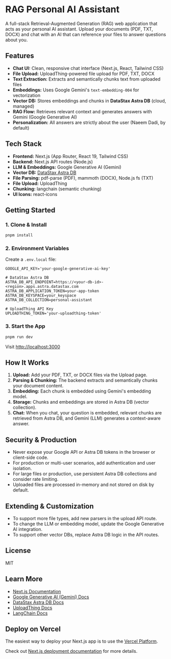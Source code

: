 # RAG Personal AI Assistant

A full-stack Retrieval-Augmented Generation (RAG) web application that acts as your personal AI assistant. Upload your documents (PDF, TXT, DOCX) and chat with an AI that can reference your files to answer questions about you.

## Features
- **Chat UI:** Clean, responsive chat interface (Next.js, React, Tailwind CSS)
- **File Upload:** UploadThing-powered file upload for PDF, TXT, DOCX
- **Text Extraction:** Extracts and semantically chunks text from uploaded files
- **Embeddings:** Uses Google Gemini's `text-embedding-004` for vectorization
- **Vector DB:** Stores embeddings and chunks in **DataStax Astra DB** (cloud, managed)
- **RAG Flow:** Retrieves relevant context and generates answers with Gemini (Google Generative AI)
- **Personalization:** All answers are strictly about the user (Naeem Dadi, by default)

## Tech Stack
- **Frontend:** Next.js (App Router, React 19, Tailwind CSS)
- **Backend:** Next.js API routes (Node.js)
- **LLM & Embeddings:** Google Generative AI (Gemini)
- **Vector DB:** [DataStax Astra DB](https://docs.datastax.com/en/astra/astra-db-vector/vector-intro.html)
- **File Parsing:** pdf-parse (PDF), mammoth (DOCX), Node.js fs (TXT)
- **File Upload:** UploadThing
- **Chunking:** langchain (semantic chunking)
- **UI Icons:** react-icons

## Getting Started

### 1. Clone & Install
```bash
pnpm install
```

### 2. Environment Variables
Create a `.env.local` file:

```env
GOOGLE_API_KEY='your-google-generative-ai-key'

# DataStax Astra DB
ASTRA_DB_API_ENDPOINT=https://<your-db-id>-<region>.apps.astra.datastax.com
ASTRA_DB_APPLICATION_TOKEN=your-app-token
ASTRA_DB_KEYSPACE=your_keyspace
ASTRA_DB_COLLECTION=personal-assistant

# UploadThing API Key
UPLOADTHING_TOKEN='your-uploadthing-token'
```

### 3. Start the App
```bash
pnpm run dev
```

Visit [http://localhost:3000](http://localhost:3000)

## How It Works
1. **Upload:** Add your PDF, TXT, or DOCX files via the Upload page.
2. **Parsing & Chunking:** The backend extracts and semantically chunks your document content.
3. **Embedding:** Each chunk is embedded using Gemini's embedding model.
4. **Storage:** Chunks and embeddings are stored in Astra DB (vector collection).
5. **Chat:** When you chat, your question is embedded, relevant chunks are retrieved from Astra DB, and Gemini (LLM) generates a context-aware answer.

## Security & Production
- Never expose your Google API or Astra DB tokens in the browser or client-side code.
- For production or multi-user scenarios, add authentication and user isolation.
- For large files or production, use persistent Astra DB collections and consider rate limiting.
- Uploaded files are processed in-memory and not stored on disk by default.

## Extending & Customization
- To support more file types, add new parsers in the upload API route.
- To change the LLM or embedding model, update the Google Generative AI integration.
- To support other vector DBs, replace Astra DB logic in the API routes.

## License
MIT

## Learn More
- [Next.js Documentation](https://nextjs.org/docs)
- [Google Generative AI (Gemini) Docs](https://ai.google.dev/)
- [DataStax Astra DB Docs](https://docs.datastax.com/en/astra/astra-db-vector/vector-intro.html)
- [UploadThing Docs](https://docs.uploadthing.com/)
- [LangChain Docs](https://js.langchain.com/docs/)

## Deploy on Vercel
The easiest way to deploy your Next.js app is to use the [Vercel Platform](https://vercel.com/new?utm_medium=default-template&filter=next.js&utm_source=create-next-app&utm_campaign=create-next-app-readme).

Check out [Next.js deployment documentation](https://nextjs.org/docs/app/building-your-application/deploying) for more details.
